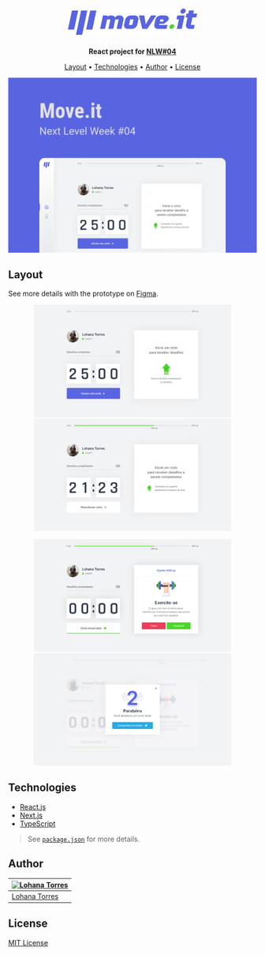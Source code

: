 <h1 align="center">
  <br>
  <img src="./.github/logo.png" alt="Move.it Logo" width="262.75">
  <br>
</h1>

<p align="center">
  <strong>React project for <a href="https://nextlevelweek.com/convite/heyloh">NLW#04</a></strong>
</p>

<p align="center">
  <a href="#layout">Layout</a> •
  <a href="#techs">Technologies</a> •
  <a href="#author">Author</a> •
  <a href="#license">License</a>
</p>

<p align="center">
  <img alt="Screenshot for Move.it" src="./.github/screenshot.png" width="720">
</p>

## Layout

See more details with the prototype on [Figma](https://www.figma.com/file/ge20pu3ofMOKoliUyKx1Nl/Move.it-1.0/duplicate).

<p align="center">
  <img alt="Screenshot for Move.it's Home" src="./.github/home.svg" width="400">
  <img alt="Screenshot for Move.it Home's init of cycle" src="./.github/home-init-cycle.svg" width="400">
</p>

<p align="center">
  <img alt="Screenshot for Move.it Home's end of cycle" src="./.github/home-end-cycle.svg" width="400">
  <img alt="Screenshot for Move.it Home's end of cycle" src="./.github/share.svg" width="400">
</p>

## Technologies

- [React.js](https://reactjs.org)
- [Next.js](https://nextjs.org/)
- [TypeScript](https://www.typescriptlang.org/)

> See [`package.json`](./package.json) for more details.

## Author

| [![Lohana Torres](https://github.com/heyloh.png?size=100)](https://github.com/heyloh) |
| ------------------------------------------------------------------------------------- |
| [Lohana Torres](https://github.com/heyloh)                                            |

## License

[MIT License](./LICENSE.md)
